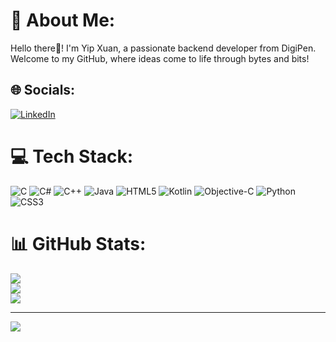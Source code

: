 # 💫 About Me:
Hello there👋! I'm Yip Xuan, a passionate backend developer from DigiPen.<br>Welcome to my GitHub, where ideas come to life through bytes and bits!


## 🌐 Socials:
[![LinkedIn](https://img.shields.io/badge/LinkedIn-%230077B5.svg?logo=linkedin&logoColor=white)](https://linkedin.com/in/yip-xuan-chua) 

# 💻 Tech Stack:
![C](https://img.shields.io/badge/c-%2300599C.svg?style=for-the-badge&logo=c&logoColor=white) ![C#](https://img.shields.io/badge/c%23-%23239120.svg?style=for-the-badge&logo=csharp&logoColor=white) ![C++](https://img.shields.io/badge/c++-%2300599C.svg?style=for-the-badge&logo=c%2B%2B&logoColor=white) ![Java](https://img.shields.io/badge/java-%23ED8B00.svg?style=for-the-badge&logo=openjdk&logoColor=white) ![HTML5](https://img.shields.io/badge/html5-%23E34F26.svg?style=for-the-badge&logo=html5&logoColor=white) ![Kotlin](https://img.shields.io/badge/kotlin-%237F52FF.svg?style=for-the-badge&logo=kotlin&logoColor=white) ![Objective-C](https://img.shields.io/badge/OBJECTIVE--C-%233A95E3.svg?style=for-the-badge&logo=apple&logoColor=white) ![Python](https://img.shields.io/badge/python-3670A0?style=for-the-badge&logo=python&logoColor=ffdd54) ![CSS3](https://img.shields.io/badge/css3-%231572B6.svg?style=for-the-badge&logo=css3&logoColor=white)
# 📊 GitHub Stats:
![](https://github-readme-stats.vercel.app/api?username=oxxuanxxo&theme=dark&hide_border=true&include_all_commits=true&count_private=true)<br/>
![](https://github-readme-streak-stats.herokuapp.com/?user=oxxuanxxo&theme=dark&hide_border=true)<br/>
![](https://github-readme-stats.vercel.app/api/top-langs/?username=oxxuanxxo&theme=dark&hide_border=true&include_all_commits=true&count_private=true&layout=compact)

---
[![](https://visitcount.itsvg.in/api?id=oxxuanxxo&icon=7&color=11)](https://visitcount.itsvg.in)

<!-- Proudly created with GPRM ( https://gprm.itsvg.in ) -->